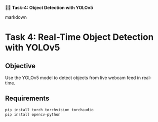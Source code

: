 🕵️‍♀️ **Task-4: Object Detection with YOLOv5**

markdown
# Task 4: Real-Time Object Detection with YOLOv5

## Objective
Use the YOLOv5 model to detect objects from live webcam feed in real-time.

## Requirements
```bash
pip install torch torchvision torchaudio
pip install opencv-python
